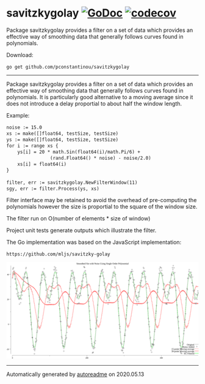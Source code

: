 # savitzkygolay [![GoDoc](https://godoc.org/github.com/pconstantinou/savitzkygolay?status.svg)](https://godoc.org/github.com/pconstantinou/savitzkygolay) [![codecov](https://codecov.io/gh/pconstantinou/savitzkygolay/branch/master/graph/badge.svg)](https://codecov.io/gh/pconstantinou/savitzkygolay)

Package savitzkygolay provides a filter on a set of data which provides an effective way of smoothing data that generally follows curves found in polynomials.

Download:
```shell
go get github.com/pconstantinou/savitzkygolay
```

* * *
Package savitzkygolay provides a filter on a set of data which provides
an effective way of smoothing data that generally follows
curves found in polynomials. It is particularly good alternative
to a moving average since it does not introduce a
delay proportial to about half the window length.

Example:

```
noise := 15.0
xs := make([]float64, testSize, testSize)
ys := make([]float64, testSize, testSize)
for i := range xs {
	ys[i] = 20 * math.Sin(float64(i)/math.Pi/6) +
				(rand.Float64() * noise) - noise/2.0)
	xs[i] = float64(i)
}

filter, err := savitzkygolay.NewFilterWindow(11)
sgy, err := filter.Process(ys, xs)
```

Filter interface may be retained to avoid the overhead of pre-computing
the polynomials however the size is proportial to the square of the
window size.

The filter run on O(number of elements * size of window)

Project unit tests generate outputs which illustrate the filter.

The Go implementation was based on the JavaScript implementation:

```
https://github.com/mljs/savitzky-golay
```




![Example of filters](smoothed_sin_with_noise_using_single_order_polynomial.png)


* * *
Automatically generated by [autoreadme](https://github.com/jimmyfrasche/autoreadme) on 2020.05.13
